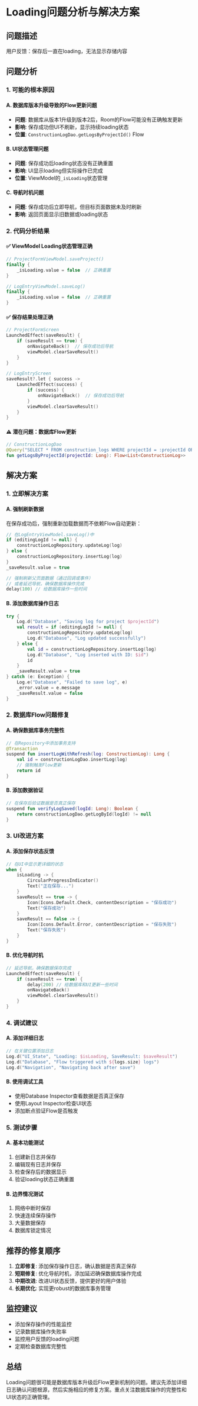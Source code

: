 # Loading问题分析与解决方案

## 问题描述
用户反馈：保存后一直在loading，无法显示存储内容

## 问题分析

### 1. 可能的根本原因

#### A. 数据库版本升级导致的Flow更新问题
- **问题**: 数据库从版本1升级到版本2后，Room的Flow可能没有正确触发更新
- **影响**: 保存成功但UI不刷新，显示持续loading状态
- **位置**: `ConstructionLogDao.getLogsByProjectId()` Flow

#### B. UI状态管理问题
- **问题**: 保存成功后loading状态没有正确重置
- **影响**: UI显示loading但实际操作已完成
- **位置**: ViewModel的`_isLoading`状态管理

#### C. 导航时机问题
- **问题**: 保存成功后立即导航，但目标页面数据未及时刷新
- **影响**: 返回页面显示旧数据或loading状态

### 2. 代码分析结果

#### ✅ ViewModel Loading状态管理正确
```kotlin
// ProjectFormViewModel.saveProject()
finally {
    _isLoading.value = false  // 正确重置
}

// LogEntryViewModel.saveLog()
finally {
    _isLoading.value = false  // 正确重置
}
```

#### ✅ 保存结果处理正确
```kotlin
// ProjectFormScreen
LaunchedEffect(saveResult) {
    if (saveResult == true) {
        onNavigateBack()  // 保存成功后导航
        viewModel.clearSaveResult()
    }
}

// LogEntryScreen
saveResult?.let { success ->
    LaunchedEffect(success) {
        if (success) {
            onNavigateBack()  // 保存成功后导航
        }
        viewModel.clearSaveResult()
    }
}
```

#### ⚠️ 潜在问题：数据库Flow更新
```kotlin
// ConstructionLogDao
@Query("SELECT * FROM construction_logs WHERE projectId = :projectId ORDER BY date DESC")
fun getLogsByProjectId(projectId: Long): Flow<List<ConstructionLog>>
```

## 解决方案

### 1. 立即解决方案

#### A. 强制刷新数据
在保存成功后，强制重新加载数据而不依赖Flow自动更新：

```kotlin
// 在LogEntryViewModel.saveLog()中
if (editingLogId != null) {
    constructionLogRepository.updateLog(log)
} else {
    constructionLogRepository.insertLog(log)
}
_saveResult.value = true

// 强制刷新父页面数据（通过回调或事件）
// 或者延迟导航，确保数据库操作完成
delay(100) // 给数据库操作一些时间
```

#### B. 添加数据库操作日志
```kotlin
try {
    Log.d("Database", "Saving log for project $projectId")
    val result = if (editingLogId != null) {
        constructionLogRepository.updateLog(log)
        Log.d("Database", "Log updated successfully")
    } else {
        val id = constructionLogRepository.insertLog(log)
        Log.d("Database", "Log inserted with ID: $id")
        id
    }
    _saveResult.value = true
} catch (e: Exception) {
    Log.e("Database", "Failed to save log", e)
    _error.value = e.message
    _saveResult.value = false
}
```

### 2. 数据库Flow问题修复

#### A. 确保数据库事务完整性
```kotlin
// 在Repository中添加事务支持
@Transaction
suspend fun insertLogWithRefresh(log: ConstructionLog): Long {
    val id = constructionLogDao.insertLog(log)
    // 强制触发Flow更新
    return id
}
```

#### B. 添加数据验证
```kotlin
// 在保存后验证数据是否真正保存
suspend fun verifyLogSaved(logId: Long): Boolean {
    return constructionLogDao.getLogById(logId) != null
}
```

### 3. UI改进方案

#### A. 添加保存状态反馈
```kotlin
// 在UI中显示更详细的状态
when {
    isLoading -> {
        CircularProgressIndicator()
        Text("正在保存...")
    }
    saveResult == true -> {
        Icon(Icons.Default.Check, contentDescription = "保存成功")
        Text("保存成功")
    }
    saveResult == false -> {
        Icon(Icons.Default.Error, contentDescription = "保存失败")
        Text("保存失败")
    }
}
```

#### B. 优化导航时机
```kotlin
// 延迟导航，确保数据保存完成
LaunchedEffect(saveResult) {
    if (saveResult == true) {
        delay(200) // 给数据库和UI更新一些时间
        onNavigateBack()
        viewModel.clearSaveResult()
    }
}
```

### 4. 调试建议

#### A. 添加详细日志
```kotlin
// 在关键位置添加日志
Log.d("UI_State", "Loading: $isLoading, SaveResult: $saveResult")
Log.d("Database", "Flow triggered with ${logs.size} logs")
Log.d("Navigation", "Navigating back after save")
```

#### B. 使用调试工具
- 使用Database Inspector查看数据是否真正保存
- 使用Layout Inspector检查UI状态
- 添加断点验证Flow是否触发

### 5. 测试步骤

#### A. 基本功能测试
1. 创建新日志并保存
2. 编辑现有日志并保存
3. 检查保存后的数据显示
4. 验证loading状态正确重置

#### B. 边界情况测试
1. 网络中断时保存
2. 快速连续保存操作
3. 大量数据保存
4. 数据库锁定情况

## 推荐的修复顺序

1. **立即修复**: 添加保存操作日志，确认数据是否真正保存
2. **短期修复**: 优化导航时机，添加延迟确保数据库操作完成
3. **中期改进**: 改进UI状态反馈，提供更好的用户体验
4. **长期优化**: 实现更robust的数据库事务管理

## 监控建议

- 添加保存操作的性能监控
- 记录数据库操作失败率
- 监控用户反馈的loading问题
- 定期检查数据库完整性

## 总结

Loading问题很可能是数据库版本升级后Flow更新机制的问题。建议先添加详细日志确认问题根源，然后实施相应的修复方案。重点关注数据库操作的完整性和UI状态的正确管理。
